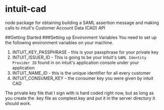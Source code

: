 # intuit-cad
node package for obtaining building a SAML assertion message and making calls to intuit's Customer Account Data (CAD) API 


##Getting Started
###Setting up Environment Variables
You need to set up the following environment variables on your machine.  

1.  INTUIT_KEY_PASSPHRASE - this is your passphrase for your private key
2.  INTUIT_ISSUER_ID - This is going to be your Intuit's `SAML Identity Provider ID` found in on intuit's application console under your application
3.  INTUIT_NAME_ID - this is the unique identifier for all every customer
4.  INTUIT_CONSUMER_KEY - the consumer key you were given by intuit CAD

The private key file that I sign with is hard coded right now, but as long as you create the .key file as comptest.key and put it in the server directory it should work.
